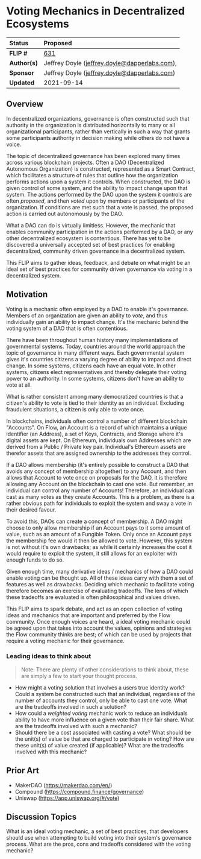 # Voting Mechanics in Decentralized Ecosystems

| Status        | Proposed                                             |
:-------------- |:---------------------------------------------------- |
| **FLIP #**    | [631](https://github.com/onflow/flow/pull/631)       |
| **Author(s)** | Jeffrey Doyle (jeffrey.doyle@dapperlabs.com),        |
| **Sponsor**   | Jeffrey Doyle (jeffrey.doyle@dapperlabs.com)         |
| **Updated**   | 2021-09-14                                           |

## Overview

In decentralized organizations, governance is often constructed such that
authority in the organization is distributed horizontally to many or all
organizational participants, rather than vertically in such a way that grants
some participants authority in decision making while others do not have a voice.

The topic of decentralized governance has been explored many times across
various blockchain projects. Often a DAO (Decentralized Autonomous Organization)
is constructed, represented as a Smart Contract, which facilitates a structure
of rules that outline how the organization performs actions upon a system it
controls. When constructed, the DAO is given control of some system, and the
ability to impact change upon that system. The actions performed by the DAO upon
the system it controls are often _proposed_, and then _voted_ upon by members or
participants of the organization. If conditions are met such that a vote is
passed, the proposed action is carried out autonomously by the DAO.

What a DAO can do is virtually limitless. However, the mechanic that enables
community participation in the actions performed by a DAO, or any other
decentralized ecosystem is contentious. There has yet to be discovered a
universally accepted set of best practices for enabling decentralized, community
driven governance in a decentralized system.

This FLIP aims to gather ideas, feedback, and debate on what might be an ideal
set of best practices for community driven governance via voting in a
decentralized system.

## Motivation

Voting is a mechanic often employed by a DAO to enable it's governance. Members
of an organization are given an ability to _vote_, and thus individually gain an
ability to impact change. It's the mechanic behind the voting system of a DAO
that is often contentious.

There have been throughout human history many implementations of governmental
systems. Today, countries around the world approach the topic of governance in
many different ways. Each governmental system gives it's countries citizens a
varying degree of ability to impact and direct change. In some systems, citizens
each have an equal vote. In other systems, citizens elect representatives and
thereby delegate their voting power to an authority. In some systems, citizens
don't have an ability to vote at all.

What is rather consistent among many democratized countries is that a citizen's
ability to vote is tied to their identity as an individual. Excluding fraudulent
situations, a citizen is only able to vote once.

In blockchains, individuals often control a number of different blockchain
"Accounts". On Flow, an Account is a record of which maintains a unique
identifier (an Address), a set of Keys, Contracts, and Storage where it's
digital assets are kept. On Ethereum, individuals own Addresses which are
derived from a Public / Private key pair. Individual's Ethereum assets are
therefor assets that are assigned ownership to the addresses they control.

If a DAO allows membership (it's entirely possible to construct a DAO that
avoids any concept of membership altogether) to any Account, and then allows
that Account to vote once on proposals for the DAO, it is therefore allowing any
Account on the blockchain to cast one vote. But remember, an individual can
control any number of Accounts! Therefore, an individual can cast as many votes
as they create Accounts. This is a problem, as there is a rather obvious path
for individuals to exploit the system and sway a vote in their desired favour.

To avoid this, DAOs can create a concept of membership. A DAO might choose to
only allow membership if an Account pays to it some amount of value, such as an
amount of a Fungible Token. Only once an Account pays the membership fee would
it then be allowed to vote. However, this system is not without it's own
drawbacks; as while it certainly increases the cost it would require to exploit
the system, it still allows for an exploiter with enough funds to do so.

Given enough time, many derivative ideas / mechanics of how a DAO could enable
voting can be thought up. All of these ideas carry with them a set of features
as well as drawbacks. Deciding which mechanic to facilitate voting therefore
becomes an exercise of evaluating tradeoffs. The lens of which these tradeoffs
are evaluated is often philosophical and values driven.

This FLIP aims to spark debate, and act as an open collection of voting ideas
and mechanics that are important and preferred by the Flow community. Once
enough voices are heard, a ideal voting mechanic could be agreed upon that takes
into account the values, opinions and strategies the Flow community thinks are
best; of which can be used by projects that require a voting mechanic for their
governance.

### Leading ideas to think about

> Note: There are plenty of other considerations to think about, these are
> simply a few to start your thought process.

- How might a voting solution that involves a users true identity work? Could a
  system be constructed such that an individual, regardless of the number of
  accounts they control, only be able to cast one vote. What are the tradeoffs
  involved in such a solution?
- How could a _weighted voting_ mechanic work to reduce an individuals ability
  to have more influence on a given vote than their fair share. What are the
  tradeoffs involved with such a mechanic?
- Should there be a cost associated with casting a vote? What should be the
  unit(s) of value be that are charged to participate in voting? How are these
  unit(s) of value created (if applicable)? What are the tradeoffs involved with
  this mechanic?

## Prior Art

- MakerDAO (https://makerdao.com/en/)
- Compound (https://compound.finance/governance)
- Uniswap (https://app.uniswap.org/#/vote)

## Discussion Topics

What is an ideal voting mechanic, a set of best practices, that developers
should use when attempting to build voting into their system's governance
process. What are the pros, cons and tradeoffs considered with the voting
mechanic?
